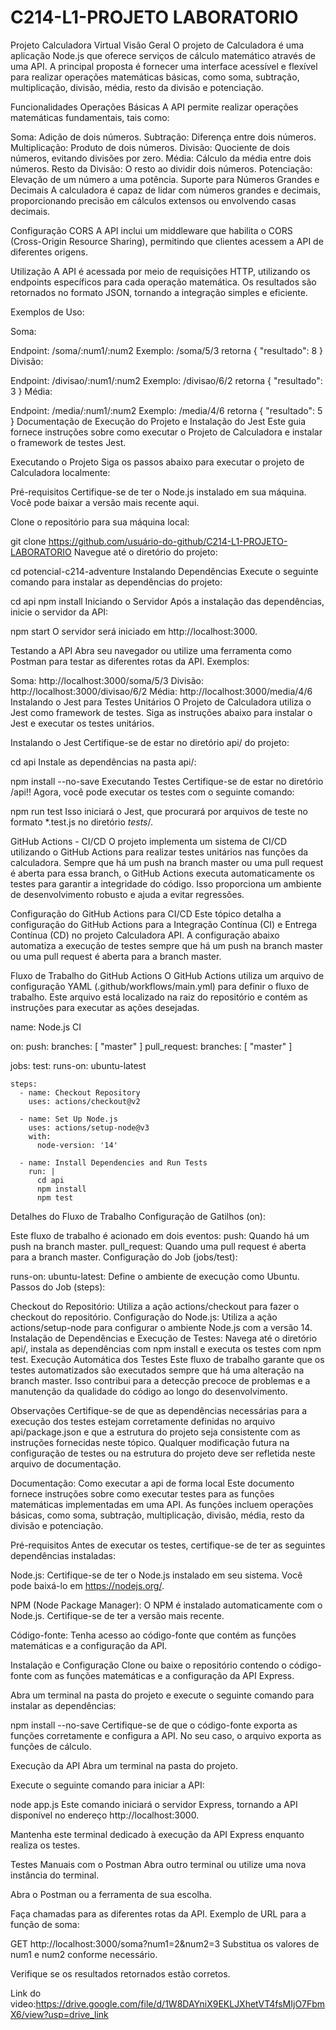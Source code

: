 # C214-L1-PROJETO LABORATORIO
 
Projeto Calculadora Virtual
Visão Geral
O projeto de Calculadora é uma aplicação Node.js que oferece serviços de cálculo matemático através de uma API. A principal proposta é fornecer uma interface acessível e flexível para realizar operações matemáticas básicas, como soma, subtração, multiplicação, divisão, média, resto da divisão e potenciação.

Funcionalidades
Operações Básicas
A API permite realizar operações matemáticas fundamentais, tais como:

Soma: Adição de dois números.
Subtração: Diferença entre dois números.
Multiplicação: Produto de dois números.
Divisão: Quociente de dois números, evitando divisões por zero.
Média: Cálculo da média entre dois números.
Resto da Divisão: O resto ao dividir dois números.
Potenciação: Elevação de um número a uma potência.
Suporte para Números Grandes e Decimais
A calculadora é capaz de lidar com números grandes e decimais, proporcionando precisão em cálculos extensos ou envolvendo casas decimais.

Configuração CORS
A API inclui um middleware que habilita o CORS (Cross-Origin Resource Sharing), permitindo que clientes acessem a API de diferentes origens.

Utilização
A API é acessada por meio de requisições HTTP, utilizando os endpoints específicos para cada operação matemática. Os resultados são retornados no formato JSON, tornando a integração simples e eficiente.

Exemplos de Uso:

Soma:

Endpoint: /soma/:num1/:num2
Exemplo: /soma/5/3 retorna { "resultado": 8 }
Divisão:

Endpoint: /divisao/:num1/:num2
Exemplo: /divisao/6/2 retorna { "resultado": 3 }
Média:

Endpoint: /media/:num1/:num2
Exemplo: /media/4/6 retorna { "resultado": 5 }
Documentação de Execução do Projeto e Instalação do Jest
Este guia fornece instruções sobre como executar o Projeto de Calculadora e instalar o framework de testes Jest.

Executando o Projeto
Siga os passos abaixo para executar o projeto de Calculadora localmente:

Pré-requisitos
Certifique-se de ter o Node.js instalado em sua máquina. Você pode baixar a versão mais recente aqui.

Clone o repositório para sua máquina local:

git clone https://github.com/usuário-do-github/C214-L1-PROJETO-LABORATORIO
Navegue até o diretório do projeto:

cd potencial-c214-adventure
Instalando Dependências
Execute o seguinte comando para instalar as dependências do projeto:

cd api
npm install
Iniciando o Servidor
Após a instalação das dependências, inicie o servidor da API:

npm start
O servidor será iniciado em http://localhost:3000.

Testando a API
Abra seu navegador ou utilize uma ferramenta como Postman para testar as diferentes rotas da API. Exemplos:

Soma: http://localhost:3000/soma/5/3
Divisão: http://localhost:3000/divisao/6/2
Média: http://localhost:3000/media/4/6
Instalando o Jest para Testes Unitários
O Projeto de Calculadora utiliza o Jest como framework de testes. Siga as instruções abaixo para instalar o Jest e executar os testes unitários.

Instalando o Jest
Certifique-se de estar no diretório api/ do projeto:

cd api
Instale as dependências na pasta api/:

npm install --no-save
Executando Testes
Certifique-se de estar no diretório /api!! Agora, você pode executar os testes com o seguinte comando:

npm run test
Isso iniciará o Jest, que procurará por arquivos de teste no formato *.test.js no diretório _tests_/.

GitHub Actions - CI/CD
O projeto implementa um sistema de CI/CD utilizando o GitHub Actions para realizar testes unitários nas funções da calculadora. Sempre que há um push na branch master ou uma pull request é aberta para essa branch, o GitHub Actions executa automaticamente os testes para garantir a integridade do código. Isso proporciona um ambiente de desenvolvimento robusto e ajuda a evitar regressões.

Configuração do GitHub Actions para CI/CD
Este tópico detalha a configuração do GitHub Actions para a Integração Contínua (CI) e Entrega Contínua (CD) no projeto Calculadora API. A configuração abaixo automatiza a execução de testes sempre que há um push na branch master ou uma pull request é aberta para a branch master.

Fluxo de Trabalho do GitHub Actions
O GitHub Actions utiliza um arquivo de configuração YAML (.github/workflows/main.yml) para definir o fluxo de trabalho. Este arquivo está localizado na raiz do repositório e contém as instruções para executar as ações desejadas.

name: Node.js CI

on:
  push:
    branches: [ "master" ]
  pull_request:
    branches: [ "master" ]

jobs:
  test:
    runs-on: ubuntu-latest
    
    steps:
      - name: Checkout Repository
        uses: actions/checkout@v2
    
      - name: Set Up Node.js
        uses: actions/setup-node@v3
        with:
          node-version: '14'
    
      - name: Install Dependencies and Run Tests
        run: |
          cd api
          npm install
          npm test
Detalhes do Fluxo de Trabalho
Configuração de Gatilhos (on):

Este fluxo de trabalho é acionado em dois eventos:
push: Quando há um push na branch master.
pull_request: Quando uma pull request é aberta para a branch master.
Configuração do Job (jobs/test):

runs-on: ubuntu-latest: Define o ambiente de execução como Ubuntu.
Passos do Job (steps):

Checkout do Repositório:
Utiliza a ação actions/checkout para fazer o checkout do repositório.
Configuração do Node.js:
Utiliza a ação actions/setup-node para configurar o ambiente Node.js com a versão 14.
Instalação de Dependências e Execução de Testes:
Navega até o diretório api/, instala as dependências com npm install e executa os testes com npm test.
Execução Automática dos Testes
Este fluxo de trabalho garante que os testes automatizados são executados sempre que há uma alteração na branch master. Isso contribui para a detecção precoce de problemas e a manutenção da qualidade do código ao longo do desenvolvimento.

Observações
Certifique-se de que as dependências necessárias para a execução dos testes estejam corretamente definidas no arquivo api/package.json e que a estrutura do projeto seja consistente com as instruções fornecidas neste tópico. Qualquer modificação futura na configuração de testes ou na estrutura do projeto deve ser refletida neste arquivo de documentação.

Documentação: Como executar a api de forma local
Este documento fornece instruções sobre como executar testes para as funções matemáticas implementadas em uma API. As funções incluem operações básicas, como soma, subtração, multiplicação, divisão, média, resto da divisão e potenciação.

Pré-requisitos
Antes de executar os testes, certifique-se de ter as seguintes dependências instaladas:

Node.js: Certifique-se de ter o Node.js instalado em seu sistema. Você pode baixá-lo em https://nodejs.org/.

NPM (Node Package Manager): O NPM é instalado automaticamente com o Node.js. Certifique-se de ter a versão mais recente.

Código-fonte: Tenha acesso ao código-fonte que contém as funções matemáticas e a configuração da API.

Instalação e Configuração
Clone ou baixe o repositório contendo o código-fonte com as funções matemáticas e a configuração da API Express.

Abra um terminal na pasta do projeto e execute o seguinte comando para instalar as dependências:

npm install --no-save
Certifique-se de que o código-fonte exporta as funções corretamente e configura a API. No seu caso, o arquivo exporta as funções de cálculo.

Execução da API
Abra um terminal na pasta do projeto.

Execute o seguinte comando para iniciar a API:

node app.js
Este comando iniciará o servidor Express, tornando a API disponível no endereço http://localhost:3000.

Mantenha este terminal dedicado à execução da API Express enquanto realiza os testes.

Testes Manuais com o Postman
Abra outro terminal ou utilize uma nova instância do terminal.

Abra o Postman ou a ferramenta de sua escolha.

Faça chamadas para as diferentes rotas da API. Exemplo de URL para a função de soma:

GET http://localhost:3000/soma?num1=2&num2=3
Substitua os valores de num1 e num2 conforme necessário.

Verifique se os resultados retornados estão corretos.

Link do video:https://drive.google.com/file/d/1W8DAYniX9EKLJXhetVT4fsMIjO7FbmX6/view?usp=drive_link
